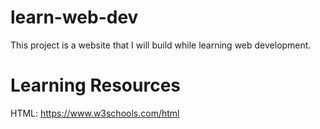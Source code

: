 # learn-web-dev
This project is a website that I will build while learning web development.

# Learning Resources
HTML: https://www.w3schools.com/html